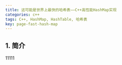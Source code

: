 ```yaml
---
title: 这可能是世界上最快的哈希表——C++高性能HashMap实现
categories: c++
tags: C++, HashMap, HashTable, 哈希表
key: page-fast-hash-map
---
```


## 1. 简介

  11111
